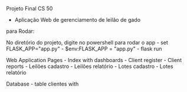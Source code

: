 Projeto Final CS 50

- Aplicação Web de gerenciamento de leilão de gado



para Rodar:

No diretório do projeto, digite no powershell para rodar o app
    - set FLASK_APP="app.py"
    - $env:FLASK_APP = "app.py"
    - flask run
    

Web Application Pages
    - Index with dashboards
    - Client register
    - Client reports
    - Leilões cadastro
    - Leilões relatório
    - Lotes cadastro
    - Lotes relatório


Database
    - table clientes with 